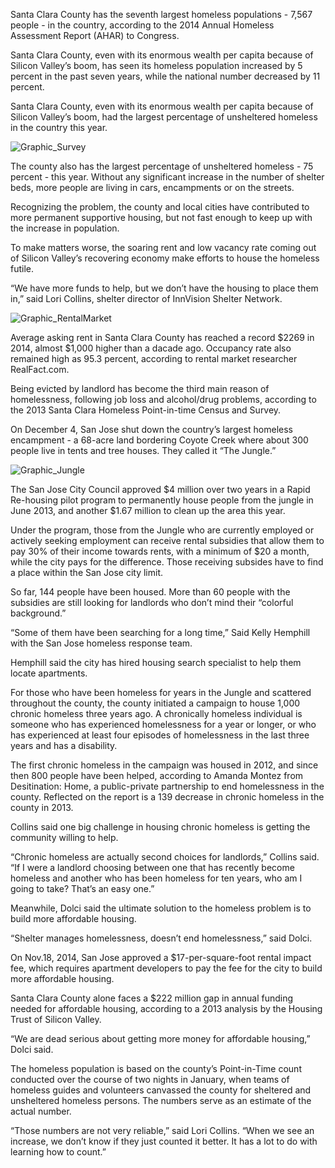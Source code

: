Santa Clara County has the seventh largest homeless populations - 7,567 people - in the country, according to the 2014 Annual Homeless Assessment Report (AHAR) to Congress.

Santa Clara County, even with its enormous wealth per capita because of Silicon Valley’s boom, has seen its homeless population increased by 5 percent in the past seven years, while the national number decreased by 11 percent.

Santa Clara County, even with its enormous wealth per capita because of Silicon Valley’s boom, had the largest percentage of unsheltered homeless in the country this year. 

![Graphic_Survey](http://i.imgur.com/19HhS4T.jpg)

The county also has the largest percentage of unsheltered homeless - 75 percent - this year. Without any significant increase in the number of shelter beds, more people are living in cars, encampments or on the streets.

Recognizing the problem, the county and local cities have contributed to more permanent supportive housing, but not fast enough to keep up with the increase in population. 

To make matters worse, the soaring rent and low vacancy rate coming out of Silicon Valley’s recovering economy make efforts to house the homeless futile.

“We have more funds to help, but we don’t have the housing to place them in,” said Lori Collins, shelter director of InnVision Shelter Network.

![Graphic_RentalMarket](http://i.imgur.com/1S7RX6A.png)

Average asking rent in Santa Clara County has reached a record $2269 in 2014, almost $1,000 higher than a dacade ago. Occupancy rate also remained high as 95.3 percent, according to rental market researcher RealFact.com.

Being evicted by landlord has become the third main reason of homelessness, following job loss and alcohol/drug problems, according to the 2013 Santa Clara Homeless Point-in-time Census and Survey.

On December 4, San Jose shut down the country’s largest homeless encampment - a 68-acre land bordering Coyote Creek where about 300 people live in tents and tree houses. They called it “The Jungle.”

![Graphic_Jungle](http://i.imgur.com/T0LhIKr.png)

The San Jose City Council approved $4 million over two years in a Rapid Re-housing pilot program to permanently house people from the jungle in June 2013, and another $1.67 million to clean up the area this year.

Under the program, those from the Jungle who are currently employed or actively seeking employment can receive rental subsidies that allow them to pay 30% of their income towards rents, with a minimum of $20 a month, while the city pays for the difference. Those receiving subsides have to find a place within the San Jose city limit.

So far, 144 people have been housed. More than 60 people with the subsidies are still looking for landlords who don’t mind their “colorful background.”

“Some of them have been searching for a long time,” Said Kelly Hemphill with the San Jose homeless response team. 

Hemphill said the city has hired housing search specialist to help them locate apartments.

For those who have been homeless for years in the Jungle and scattered throughout the county, the county initiated a campaign to house 1,000 chronic homeless three years ago. A chronically homeless individual is someone who has experienced homelessness for a year or longer, or who has experienced at least four episodes of homelessness in the last three years and has a disability.

The first chronic homeless in the campaign was housed in 2012, and since then 800 people have been helped, according to Amanda Montez from Desitination: Home, a public-private partnership to end homelessness in the county. Reflected on the report is a 139 decrease in chronic homeless in the county in 2013.

Collins said one big challenge in housing chronic homeless is getting the community willing to help.

“Chronic homeless are actually second choices for landlords,” Collins said. “If I were a landlord choosing between one that has recently become homeless and another who has been homeless for ten years, who am I going to take? That’s an easy one.”

Meanwhile, Dolci said the ultimate solution to the homeless problem is to build more affordable housing.

“Shelter manages homelessness, doesn’t end homelessness,” said Dolci.

On Nov.18, 2014, San Jose approved a $17-per-square-foot rental impact fee, which requires apartment developers to pay the fee for the city to build more affordable housing.

Santa Clara County alone faces a $222 million gap in annual funding needed for affordable housing, according to a 2013 analysis by the Housing Trust of Silicon Valley.

“We are dead serious about getting more money for affordable housing,” Dolci said.

The homeless population is based on the county’s Point-in-Time count conducted over the course of two nights in January, when teams of homeless guides and volunteers canvassed the county for sheltered and unsheltered homeless persons. The numbers serve as an estimate of the actual number.

“Those numbers are not very reliable,” said Lori Collins. “When we see an increase, we don’t know if they just counted it better. It has a lot to do with learning how to count.”
